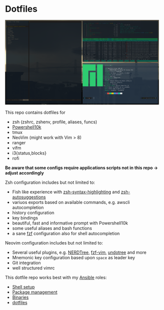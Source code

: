 # Dotfiles

![](screenshot.png)

This repo contains dotfiles for

- zsh (zshrc, zshenv, profile, aliases, funcs)
- [Powershell10k](https://github.com/romkatv/powerlevel10k)
- tmux
- NeoVim (might work with Vim > 8)
- ranger
- vifm
- i3{status,blocks}
- rofi

**Be aware that some configs require applications scripts not in this repo -> adjust accordingly**

Zsh configuration includes but not limited to:

- Fish like experience with [zsh-syntax-highlighting](https://github.com/zsh-users/zsh-syntax-highlighting) and [zsh-autosuggestions](https://github.com/zsh-users/zsh-autosuggestions)
- variuos exports based on available commands, e.g. awscli autocompletion
- history configuration
- key bindings
- beautiful, fast and informative prompt with Powershell10k
- some useful aliases and bash functions
- a sane [fzf](https://github.com/junegunn/fzf) configuration also for shell autocompletion

Neovim configuration includes but not limited to:

- Several useful plugins, e.g. [NERDTree](https://github.com/preservim/nerdtree), [fzf-vim](https://github.com/junegunn/fzf.vim), [undotree](https://github.com/mbbill/undotree) and more
- Mnemonic key configuration based upon `space` as leader key
- Git integration
- well structured vimrc

This dotfile repo works best with my [Ansible](https://www.ansible.com/) roles:

- [Shell setup](https://repo.rootknecht.net/allaman/ansible-role-shell)
- [Package management](https://repo.rootknecht.net/allaman/ansible-role-packages)
- [Binaries](https://repo.rootknecht.net/allaman/ansible-role-binaries)
- [dotfiles](https://repo.rootknecht.net/allaman/ansible-role-dotfiles)

